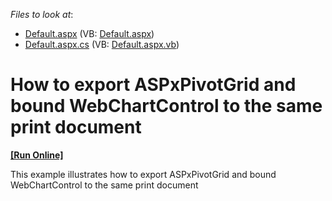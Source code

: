 <!-- default file list -->
*Files to look at*:

* [Default.aspx](./CS/Default.aspx) (VB: [Default.aspx](./VB/Default.aspx))
* [Default.aspx.cs](./CS/Default.aspx.cs) (VB: [Default.aspx.vb](./VB/Default.aspx.vb))
<!-- default file list end -->
# How to export ASPxPivotGrid and bound WebChartControl to the same print document
<!-- run online -->
**[[Run Online]](https://codecentral.devexpress.com/e1164/)**
<!-- run online end -->


<p>This example illustrates how to export ASPxPivotGrid and bound WebChartControl to the same print document</p>

<br/>


